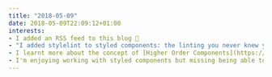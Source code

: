 ```yaml
---
title: "2018-05-09"
date: 2018-05-09T22:09:12+01:00
interests:
- I added an RSS feed to this blog 🙌
- "I added stylelint to styled components: the linting you never knew you needed!"
- I learnt more about the concept of [Higher Order Components](https://reactjs.org/docs/higher-order-components.html) in React
- I'm enjoying working with styled components but missing being able to use classnames to search for elements and components in a project
---
```


